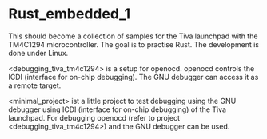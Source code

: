 # Rust_embedded_1

This should become a collection of samples for the Tiva launchpad with the TM4C1294 microcontroller. The goal is to practise Rust. The development is done under Linux.

<debugging_tiva_tm4c1294> is a setup for openocd. openocd controls the ICDI (interface for on-chip debugging). The GNU debugger can access it as a remote target.

<minimal_project> ist a little project to test debugging using the GNU debugger using ICDI (interface for on-chip debugging) of the Tiva launchpad. For debugging openocd (refer to project <debugging_tiva_tm4c1294>) and the GNU debugger can be used.

